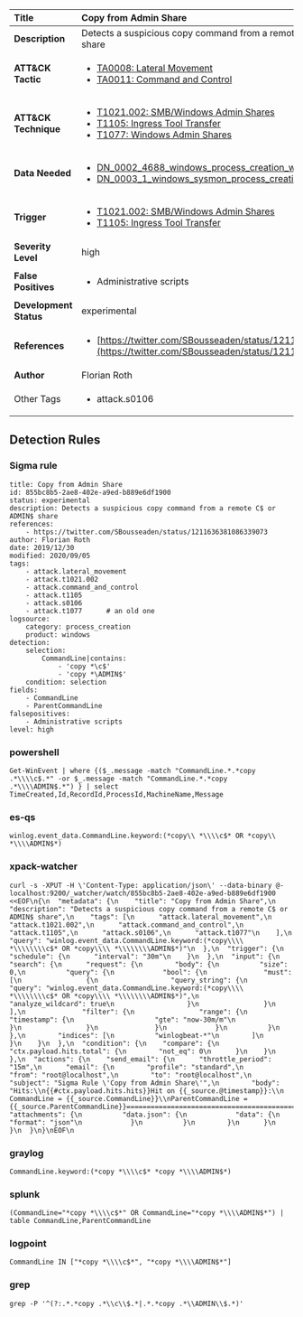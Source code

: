 | Title                    | Copy from Admin Share       |
|:-------------------------|:------------------|
| **Description**          | Detects a suspicious copy command from a remote C$ or ADMIN$ share |
| **ATT&amp;CK Tactic**    |  <ul><li>[TA0008: Lateral Movement](https://attack.mitre.org/tactics/TA0008)</li><li>[TA0011: Command and Control](https://attack.mitre.org/tactics/TA0011)</li></ul>  |
| **ATT&amp;CK Technique** | <ul><li>[T1021.002: SMB/Windows Admin Shares](https://attack.mitre.org/techniques/T1021.002)</li><li>[T1105: Ingress Tool Transfer](https://attack.mitre.org/techniques/T1105)</li><li>[T1077: Windows Admin Shares](https://attack.mitre.org/techniques/T1077)</li></ul>  |
| **Data Needed**          | <ul><li>[DN_0002_4688_windows_process_creation_with_commandline](../Data_Needed/DN_0002_4688_windows_process_creation_with_commandline.md)</li><li>[DN_0003_1_windows_sysmon_process_creation](../Data_Needed/DN_0003_1_windows_sysmon_process_creation.md)</li></ul>  |
| **Trigger**              | <ul><li>[T1021.002: SMB/Windows Admin Shares](../Triggers/T1021.002.md)</li><li>[T1105: Ingress Tool Transfer](../Triggers/T1105.md)</li></ul>  |
| **Severity Level**       | high |
| **False Positives**      | <ul><li>Administrative scripts</li></ul>  |
| **Development Status**   | experimental |
| **References**           | <ul><li>[https://twitter.com/SBousseaden/status/1211636381086339073](https://twitter.com/SBousseaden/status/1211636381086339073)</li></ul>  |
| **Author**               | Florian Roth |
| Other Tags           | <ul><li>attack.s0106</li></ul> | 

## Detection Rules

### Sigma rule

```
title: Copy from Admin Share
id: 855bc8b5-2ae8-402e-a9ed-b889e6df1900
status: experimental
description: Detects a suspicious copy command from a remote C$ or ADMIN$ share
references:
    - https://twitter.com/SBousseaden/status/1211636381086339073
author: Florian Roth
date: 2019/12/30
modified: 2020/09/05
tags:
    - attack.lateral_movement
    - attack.t1021.002
    - attack.command_and_control 
    - attack.t1105
    - attack.s0106
    - attack.t1077      # an old one
logsource:
    category: process_creation
    product: windows
detection:
    selection:
        CommandLine|contains:
            - 'copy *\c$'
            - 'copy *\ADMIN$'
    condition: selection
fields:
    - CommandLine
    - ParentCommandLine
falsepositives:
    - Administrative scripts
level: high

```





### powershell
    
```
Get-WinEvent | where {($_.message -match "CommandLine.*.*copy .*\\\\c$.*" -or $_.message -match "CommandLine.*.*copy .*\\\\ADMIN$.*") } | select TimeCreated,Id,RecordId,ProcessId,MachineName,Message
```


### es-qs
    
```
winlog.event_data.CommandLine.keyword:(*copy\\ *\\\\c$* OR *copy\\ *\\\\ADMIN$*)
```


### xpack-watcher
    
```
curl -s -XPUT -H \'Content-Type: application/json\' --data-binary @- localhost:9200/_watcher/watch/855bc8b5-2ae8-402e-a9ed-b889e6df1900 <<EOF\n{\n  "metadata": {\n    "title": "Copy from Admin Share",\n    "description": "Detects a suspicious copy command from a remote C$ or ADMIN$ share",\n    "tags": [\n      "attack.lateral_movement",\n      "attack.t1021.002",\n      "attack.command_and_control",\n      "attack.t1105",\n      "attack.s0106",\n      "attack.t1077"\n    ],\n    "query": "winlog.event_data.CommandLine.keyword:(*copy\\\\ *\\\\\\\\c$* OR *copy\\\\ *\\\\\\\\ADMIN$*)"\n  },\n  "trigger": {\n    "schedule": {\n      "interval": "30m"\n    }\n  },\n  "input": {\n    "search": {\n      "request": {\n        "body": {\n          "size": 0,\n          "query": {\n            "bool": {\n              "must": [\n                {\n                  "query_string": {\n                    "query": "winlog.event_data.CommandLine.keyword:(*copy\\\\ *\\\\\\\\c$* OR *copy\\\\ *\\\\\\\\ADMIN$*)",\n                    "analyze_wildcard": true\n                  }\n                }\n              ],\n              "filter": {\n                "range": {\n                  "timestamp": {\n                    "gte": "now-30m/m"\n                  }\n                }\n              }\n            }\n          }\n        },\n        "indices": [\n          "winlogbeat-*"\n        ]\n      }\n    }\n  },\n  "condition": {\n    "compare": {\n      "ctx.payload.hits.total": {\n        "not_eq": 0\n      }\n    }\n  },\n  "actions": {\n    "send_email": {\n      "throttle_period": "15m",\n      "email": {\n        "profile": "standard",\n        "from": "root@localhost",\n        "to": "root@localhost",\n        "subject": "Sigma Rule \'Copy from Admin Share\'",\n        "body": "Hits:\\n{{#ctx.payload.hits.hits}}Hit on {{_source.@timestamp}}:\\n      CommandLine = {{_source.CommandLine}}\\nParentCommandLine = {{_source.ParentCommandLine}}================================================================================\\n{{/ctx.payload.hits.hits}}",\n        "attachments": {\n          "data.json": {\n            "data": {\n              "format": "json"\n            }\n          }\n        }\n      }\n    }\n  }\n}\nEOF\n
```


### graylog
    
```
CommandLine.keyword:(*copy *\\\\c$* *copy *\\\\ADMIN$*)
```


### splunk
    
```
(CommandLine="*copy *\\\\c$*" OR CommandLine="*copy *\\\\ADMIN$*") | table CommandLine,ParentCommandLine
```


### logpoint
    
```
CommandLine IN ["*copy *\\\\c$*", "*copy *\\\\ADMIN$*"]
```


### grep
    
```
grep -P '^(?:.*.*copy .*\\c\\$.*|.*.*copy .*\\ADMIN\\$.*)'
```




